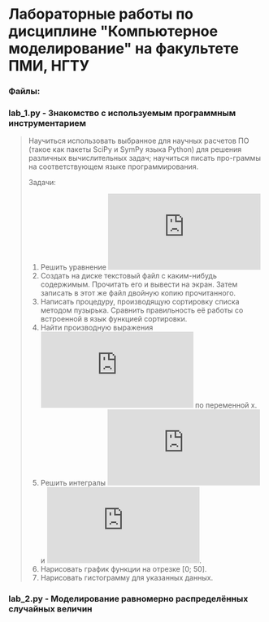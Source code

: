 # Лабораторные работы по дисциплине "Компьютерное моделирование" на факультете ПМИ, НГТУ


### Файлы:
### lab_1.py - Знакомство с используемым программным инструментарием
> Научиться использовать выбранное для научных расчетов ПО (такое как пакеты SciPy и SymPy языка Python) для решения различных вычислительных задач; научиться писать про-граммы на соответствующем языке программирования.  
>
> Задачи:
> 1) Решить уравнение ![](https://latex.codecogs.com/gif.latex?2x%5E3%20-%2011x%5E2%20&plus;%2012x%20&plus;%209%20%3D%200)
> 2) Создать на диске текстовый файл с каким-нибудь содержимым. Прочитать его и вывести на экран. Затем записать в этот же файл двойную копию прочитанного.
> 3) Написать процедуру, производящую сортировку списка методом пузырька. Сравнить правильность её работы со встроенной в язык функцией сортировки.
> 4) Найти производную выражения ![](https://latex.codecogs.com/gif.latex?sin%28x%29%5Ccdot%20cos%28x%5E2%29%5Ccdot%20tan%28y%29&plus;ln%28x%29) по переменной x.
> 5) Решить интегралы ![](https://latex.codecogs.com/gif.latex?%5Cint%20x%5E2%283%20&plus;%204x%29%5E2dx) и ![](https://latex.codecogs.com/gif.latex?%5Cint_%7B%5Cfrac%7B%5Cpi%7D%7B2%7D%7D%5E%7B%5Cpi%7D%20%5Cfrac%7Bsin%28x%29%7D%7Bcos%28x%5E2%29&plus;1%7Ddx).
> 6) Нарисовать график функции на отрезке [0; 50].
> 7) Нарисовать гистограмму для указанных данных.

### lab_2.py - Моделирование равномерно распределённых случайных величин
